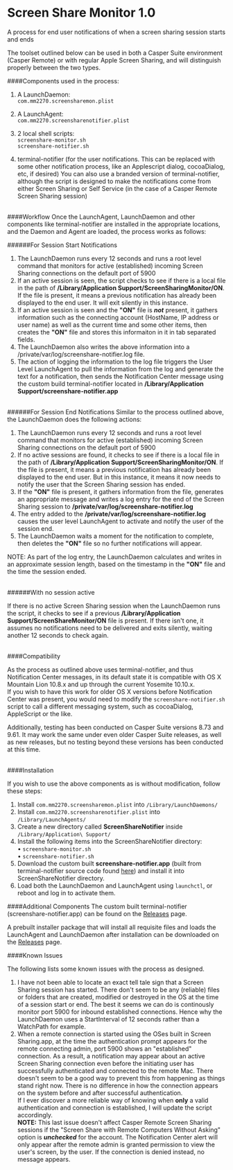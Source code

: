 Screen Share Monitor 1.0
====================

A process for end user notifications of when a screen sharing session starts and ends

The toolset outlined below can be used in both a Casper Suite environment (Casper Remote) or with regular Apple Screen Sharing, and will distinguish properly between the two types.

####Components used in the process:  
1. A LaunchDaemon:  
      `com.mm2270.screensharemon.plist`  

2. A LaunchAgent:  
      `com.mm2270.screensharenotifier.plist`  

2. 2 local shell scripts:  
      `screenshare-monitor.sh`  
      `screenshare-notifier.sh`  

3. terminal-notifier (for the user notifications. This can be replaced with some other notification process, like an Applescript dialog, cocoaDialog, etc, if desired) You can also use a branded version of terminal-notifier, although the script is designed to make the notifications come from either Screen Sharing or Self Service (in the case of a Casper Remote Screen Sharing session)  

<br>
####Workflow
Once the LaunchAgent, LaunchDaemon and other components like terminal-notifier are installed in the appropriate locations, and the Daemon and Agent are loaded, the process works as follows:

######For Session Start Notifications
1. The LaunchDaemon runs every 12 seconds and runs a root level command that monitors for active (established) incoming Screen Sharing connections on the default port of 5900
2. If an active session is seen, the script checks to see if there is a local file in the path of **/Library/Application Support/ScreenSharingMonitor/ON**. If the file is present, it means a previous notification has already been displayed to the end user. It will exit silently in this instance.
3. If an active session is seen and the **"ON"** file is ***not*** present, it gathers information such as the connecting account (HostName, IP address or user name) as well as the current time and some other items, then creates the **"ON"** file and stores this informaiton in it in tab separated fields.
4. The LaunchDaemon also writes the above information into a /private/var/log/screenshare-notifier.log file.
5. The action of logging the information to the log file triggers the User Level LaunchAgent to pull the information from the log and generate the text for a notification, then sends the Notification Center message using the custom build terminal-notifier located in **/Library/Application Support/screenshare-notifier.app**  

<br>
######For Session End Notifications
Similar to the process outlined above, the LaunchDaemon does the following actions:

1. The LaunchDaemon runs every 12 seconds and runs a root level command that monitors for active (established) incoming Screen Sharing connections on the default port of 5900
2. If no active sessions are found, it checks to see if there is a local file in the path of **/Library/Application Support/ScreenSharingMonitor/ON**. If the file is present, it means a previous notification has already been displayed to the end user. But in this instance, it means it now needs to notify the user that the Screen Sharing session has ended.
3. If the **"ON"** file is present, it gathers information from the file, generates an appropriate message and writes a log entry for the end of the Screen Sharing session to **/private/var/log/screenshare-notifier.log**
4. The entry added to the **/private/var/log/screenshare-notifier.log** causes the user level LaunchAgent to activate and notify the user of the session end.
5. The LaunchDaemon waits a moment for the notification to complete, then deletes the **"ON"** file so no further notifications will appear.

NOTE: As part of the log entry, the LaunchDaemon calculates and writes in an approximate session length, based on the timestamp in the **"ON"** file and the time the session ended.  
  
<br>
######With no session active

If there is no active Screen Sharing session when the LaunchDaemon runs the script, it checks to see if a previous **/Library/Application Support/ScreenShareMonitor/ON** file is present. If there isn't one, it assumes no notifications need to be delivered and exits silently, waiting another 12 seconds to check again.  
  
<br>
####Compatibility

As the process as outlined above uses terminal-notifier, and thus Notification Center messages, in its default state it is compatible with OS X Mountain Lion 10.8.x and up through the current Yosemite 10.10.x.  
If you wish to have this work for older OS X versions before Notification Center was present, you would need to modify the ```screenshare-notifier.sh``` script to call a different messaging system, such as cocoaDialog, AppleScript or the like.  

Additionally, testing has been conducted on Casper Suite versions 8.73 and 9.61. It may work the same under even older Casper Suite releases, as well as new releases, but no testing beyond these versions has been conducted at this time.  
  
<br>
####Installation

If you wish to use the above components as is without modification, follow these steps:

1. Install ```com.mm2270.screensharemon.plist``` into ```/Library/LaunchDaemons/```
2. Install ```com.mm2270.screensharenotifier.plist``` into ```/Library/LaunchAgents/```
3. Create a new directory called **ScreenShareNotifier** inside ```/Library/Application\ Support/```
4. Install the following items into the ScreenShareNotifier directory:  
      • ```screenshare-monitor.sh```  
      • ```screenshare-notifier.sh```  
5. Download the custom built **screenshare-notifier.app** (built from terminal-notifier source code found [here](https://github.com/alloy/terminal-notifier)) and install it into ScreenShareNotifier directory.
6. Load both the LaunchDaemon and LaunchAgent using ```launchctl```, or reboot and log in to activate them.

####Additional Components
The custom built terminal-notifier (screenshare-notifier.app) can be found on the [Releases](https://github.com/mm2270/ScreenSharingMonitor/releases) page.

A prebuilt installer package that will install all requisite files and loads the LaunchAgent and LaunchDaemon after installation can be downloaded on the [Releases](https://github.com/mm2270/ScreenSharingMonitor/releases) page.


####Known Issues

The following lists some known issues with the process as designed.  

1. I have not been able to locate an exact tell tale sign that a Screen Sharing session has started. There don't seem to be any (reliable) files or folders that are created, modified or destroyed in the OS at the time of a session start or end. The best it seems we can do is continously monitor port 5900 for inbound established connections. Hence why the LaunchDaemon uses a StartInterval of 12 seconds rather than a WatchPath for example.
2. When a remote connection is started using the OSes built in Screen Sharing.app, at the time the authentication prompt appears for the remote connecting admin, port 5900 shows an "established" connection. As a result, a notification may appear about an active Screen Sharing connection even before the initiating user has successfully authenticated and connected to the remote Mac. There doesn't seem to be a good way to prevent this from happening as things stand right now. There is no difference in how the connection appears on the system before and after successful authentication.  
If I ever discover a more reliable way of knowing when **only** a valid authentication and connection is established, I will update the script accordingly.  
**NOTE:** This last issue doesn't affect Casper Remote Screen Sharing sessions if the "Screen Share with Remote Computers Without Asking" option is ***unchecked*** for the account. The Notification Center alert will only appear after the remote admin is granted permission to view the user's screen, by the user. If the connection is denied instead, no message appears.

